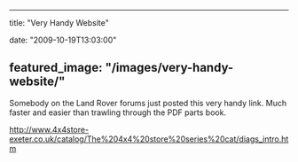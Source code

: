 
---
title: "Very Handy Website"

date: "2009-10-19T13:03:00"

featured_image: "/images/very-handy-website/"
---


Somebody on the Land Rover forums just posted this very handy link.  Much faster and easier than trawling through the PDF parts book.

http://www.4x4store-exeter.co.uk/catalog/The%204x4%20store%20series%20cat/diags_intro.htm